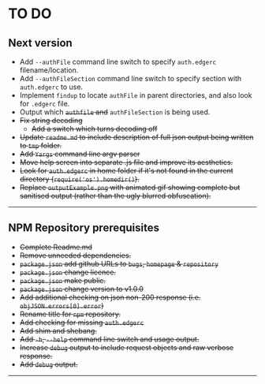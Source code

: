 # TO DO

## Next version

* Add `--authFile` command line switch to specify `auth.edgerc` filename/location.
* Add `--authFileSection` command line switch to specify section with `auth.edgerc` to use.
* Implement `findup` to locate `authFile` in parent directories, and also look for `.edgerc` file.
* Output which ~~`authfile` and~~ `authFileSection` is being used.
* ~~Fix string decoding~~
  * ~~Add a switch which turns decoding off~~
* ~~Update `readme.md` to include description of full json output being written to `tmp` folder.~~
* ~~Add `Yargs` command line argv parser~~
* ~~Move help screen into separate .js file and improve its aesthetics.~~
* ~~Look for `auth.edgerc` in home folder if it's not found in the current directory (`require('os').homedir()`).~~
* ~~Replace `outputExample.png` with animated gif showing complete but sanitised output (rather than the ugly blurred obfuscation).~~

---

## NPM Repository prerequisites

* ~~Complete Readme.md~~
* ~~Remove unneeded dependencies.~~
* ~~`package.json` add github URLs to `bugs`, `homepage` & `repository`~~
* ~~`package.json` change licence.~~
* ~~`package.json` make public.~~
* ~~`package.json` change version to v1.0.0~~
* ~~Add additional checking on json non-200 response (i.e. `objJSON.errors[0].error`)~~
* ~~Rename title for `npm` repository.~~
* ~~Add checking for missing `auth.edgerc`~~
* ~~Add shim and shebang.~~
* ~~Add `-h`, `--help` command line switch and usage output.~~
* ~~Increase `debug` output to include request objects and raw verbose response.~~
* ~~Add `debug` output.~~

---
